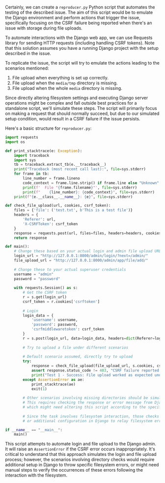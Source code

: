 Certainly, we can create a `reproducer.py` Python script that automates the testing of the described issue. The aim of this script would be to emulate the Django environment and perform actions that trigger the issue, specifically focusing on the CSRF failure being reported when there's an issue with storage during file uploads. 

To automate interactions with the Django web app, we can use Requests library for sending HTTP requests (including handling CSRF tokens). Note that this solution assumes you have a running Django project with the setup described in the issue.

To replicate the issue, the script will try to emulate the actions leading to the scenarios mentioned:
1. File upload when everything is set up correctly.
2. File upload when the `media/tmp` directory is missing.
3. File upload when the whole `media` directory is missing.

Since directly altering filesystem settings and executing Django server operations might be complex and fall outside best practices for a standalone script, we'll simulate these steps. The script will primarily focus on making a request that should normally succeed, but due to our simulated setup condition, would result in a CSRF failure if the issue persists.

Here's a basic structure for `reproducer.py`:

```python
import requests
import os

def print_stacktrace(e: Exception):
    import traceback
    import sys
    tb = traceback.extract_tb(e.__traceback__)
    print("Traceback (most recent call last):", file=sys.stderr)
    for frame in tb:
        line_number = frame.lineno
        code_context = frame.line.strip() if frame.line else "Unknown"
        print(f'  File "{frame.filename}"', file=sys.stderr)
        print(f"    {line_number}: {code_context}", file=sys.stderr)
    print(f"{e.__class__.__name__}: {e}", file=sys.stderr)

def check_file_upload(url, cookies, csrf_token):
    files = {'file': ('test.txt', b'This is a test file')}
    headers = {
        'Referer': url,
        'X-CSRFToken': csrf_token
    }
    response = requests.post(url, files=files, headers=headers, cookies=cookies)
    return response

def main():
    # Change these based on your actual login and admin file upload URL
    login_url = "http://127.0.0.1:8000/admin/login/?next=/admin/"
    file_upload_url = "http://127.0.0.1:8000/admin/app/file/add/"
    
    # Change these to your actual superuser credentials
    username = "admin"
    password = "password"
    
    with requests.Session() as s:
        # Get the CSRF token
        r = s.get(login_url)
        csrf_token = r.cookies['csrftoken']
        
        # Login
        login_data = {
            'username': username,
            'password': password,
            'csrfmiddlewaretoken': csrf_token
        }
        r = s.post(login_url, data=login_data, headers=dict(Referer=login_url))
        
        # Try to upload a file under different scenarios
        
        # Default scenario assumed, directly try to upload
        try:
            response = check_file_upload(file_upload_url, s.cookies, csrf_token)
            assert response.status_code != 403, "CSRF failure reported incorrectly"
            print("Test 1 - Success: File upload worked as expected under default settings.")
        except AssertionError as ae:
            print_stacktrace(ae)
            exit(1)
        
        # Other scenarios involving missing directories should be simulated based on the Django app's behavior
        # This requires checking the response or error message from Django when directory is missing,
        # which might need altering this script according to the specifics of how the Django app handles these errors.
        
        # Since the task involves filesystem interaction, those checks might need manual verification
        # or additional configuration in Django to relay filesystem errors accurately.

if __name__ == "__main__":
    main()
```

This script attempts to automate login and file upload to the Django admin. It will raise an `AssertionError` if the CSRF error occurs inappropriately. It's critical to understand that this approach simulates the login and file upload process; however, the scenarios involving directory checks would require additional setup in Django to throw specific filesystem errors, or might need manual steps to verify the occurrences of these errors following the interaction with the filesystem.